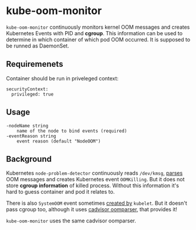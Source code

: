 # kube-oom-monitor

`kube-oom-monitor` continuously monitors kernel OOM messages and creates Kubernetes Events with PID and **cgroup**. This information can be used to determine in which container of which pod OOM occurred. It is supposed to be runned as DaemonSet.


## Requiremenets

Container should be run in priveleged context:
  ```
  securityContext:
    privileged: true
  ```


## Usage

```
-nodeName string
    name of the node to bind events (required)
-eventReason string
    event reason (default "NodeOOM")
```


## Background

Kubernetes `node-problem-detector` continuously reads `/dev/kmsg`, [parses](https://github.com/kubernetes/node-problem-detector/blob/7ecb76f31a8b597809835bdc2e0b17dae1cb6f45/config/kernel-monitor.json) OOM messages and creates Kubernetes event `OOMKilling`. But it does not store **cgroup information** of killed process. Without this information it's hard to guess container and pod it relates to.

There is also `SystemOOM` event sometimes [created by](https://github.com/kubernetes/kubernetes/blob/ea0764452222146c47ec826977f49d7001b0ea8c/pkg/kubelet/oom/oom_watcher_linux.go) `kubelet`. But it doesn't pass cgroup too, although it uses [cadvisor oomparser](https://github.com/google/cadvisor/blob/b0c463385753a9734dad8216bf86697b97c11880/utils/oomparser/oomparser.go), that provides it!

`kube-oom-monitor` uses the same cadvisor oomparser.
